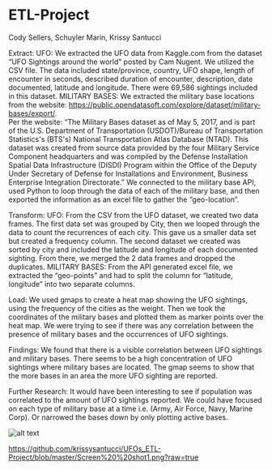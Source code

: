 # ETL-Project
Cody Sellers, Schuyler Marin, Krissy Santucci

Extract:
UFO: We extracted the UFO data from Kaggle.com from the dataset “UFO Sightings around the world” posted by Cam Nugent. We utilized the CSV file. The data included state/province, country, UFO shape, length of encounter in seconds, described duration of encounter, description, date documented, latitude and longitude. There were 69,586 sightings included in this dataset.
MILITARY BASES: We extracted the military base locations from the website: https://public.opendatasoft.com/explore/dataset/military-bases/export/.  
Per the website: “The Military Bases dataset as of May 5, 2017, and is part of the U.S. Department of Transportation (USDOT)/Bureau of Transportation Statistics's (BTS's) National Transportation Atlas Database (NTAD). This dataset was created from source data provided by the four Military Service Component headquarters and was compiled by the Defense Installation Spatial Data Infrastructure (DISDI) Program within the Office of the Deputy Under Secretary of Defense for Installations and Environment, Business Enterprise Integration Directorate.”
We connected to the military base API, used Python to loop through the data of each of the military base, and then exported the information as an excel file to gather the “geo-location”.

Transform:
UFO: From the CSV from the UFO dataset, we created two data frames. The first data set was grouped by City, then we looped through the data to count the recurrences of each city. This gave us a smaller data set but created a frequency column. The second dataset we created was sorted by city and included the latitude and longitude of each documented sighting. From there, we merged the 2 data frames and dropped the duplicates.
MILITARY BASES: From the API generated excel file, we extracted the “geo-points” and had to split the column for “latitude, longitude” into two separate columns. 

Load:
We used gmaps to create a heat map showing the UFO sightings, using the frequency of the cities as the weight. Then we took the coordinates of the military bases and plotted them as marker points over the heat map. We were trying to see if there was any correlation between the presence of military bases and the occurrences of UFO sightings.


Findings:
We found that there is a visible correlation between UFO sightings and military bases. There seems to be a high concentration of UFO sightings where military bases are located. The gmap seems to show that the more bases in an area the more UFO sighting are reported.

Further Research:
It would have been interesting to see if population was correlated to the amount of UFO sightings reported.
We could have focused on each type of military base at a time i.e. (Army, Air Force, Navy, Marine Corp). Or narrowed the bases down by only plotting active bases. 

![alt text][logo]

[logo]: https://github.com/krissysantucci/UFOs_ETL-Project/blob/master/Screen%20%20shot1.png "Logo Title Text 2"

https://github.com/krissysantucci/UFOs_ETL-Project/blob/master/Screen%20%20shot1.png?raw=true
